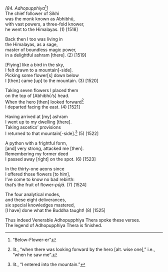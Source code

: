 *\[84. Adhopupphiya*[^1]*\]*  
The chief follower of Sikhi  
was the monk known as Abhibhū,  
with vast powers, a three-fold knower,  
he went to the Himalayas. (1) \[1518\]

Back then I too was living in  
the Himalayas, as a sage,  
master of boundless magic power,  
in a delightful ashram \[there\]. (2) \[1519\]

\[Flying\] like a bird in the sky,  
I felt drawn to a mountain\[-side\].  
Picking some flower\[s\] down below  
I \[then\] came \[up\] to the mountain. (3) \[1520\]

Taking seven flowers I placed them  
on the top of \[Abhibhū’s\] head.  
When the hero \[then\] looked forward[^2]  
I departed facing the east. (4) \[1521\]

Having arrived at \[my\] ashram  
I went up to my dwelling \[there\].  
Taking ascetics’ provisions  
I returned to that mountain\[-side\].[^3] (5) \[1522\]

A python with a frightful form,  
\[and\] very strong, attacked me \[then\].  
Remembering my former deed  
I passed away \[right\] on the spot. (6) \[1523\]

In the thirty-one aeons since  
I offered those flowers \[to him\],  
I’ve come to know no bad rebirth:  
that’s the fruit of flower-*pūjā*. (7) \[1524\]

The four analytical modes,  
and these eight deliverances,  
six special knowledges mastered,  
\[I have\] done what the Buddha taught! (8) \[1525\]

Thus indeed Venerable Adhopupphiya Thera spoke these verses.  
The legend of Adhopupphiya Thera is finished.

[^1]: “Below-Flower-er”

[^2]: lit., “when there was looking forward by the hero \[alt. wise one\],” i.e., “when he saw me”.

[^3]: lit., “I entered into the mountain.”
